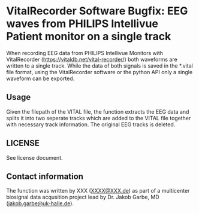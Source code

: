 # VitalRecorder Software Bugfix: EEG waves from PHILIPS Intellivue Patient monitor on a single track 

When recording EEG data from PHILIPS Intellivue Monitors with VitalRecorder (https://vitaldb.net/vital-recorder/) both waveforms are written to a single track. 
While the data of both signals is saved in the *.vital file format, using the VitalRecorder software or the python API only a single waveform can be exported.

## Usage
Given the filepath of the VITAL file, the function extracts the EEG data and splits it into two seperate tracks which are added to the VITAL file together with necessary track information. The original EEG tracks is deleted.

## LICENSE
See license document.

## Contact information
The function was written by XXX (XXXX@XXX.de)
as part of a multicenter biosignal data acqusition project lead by Dr. Jakob Garbe, MD (jakob.garbe@uk-halle.de).
